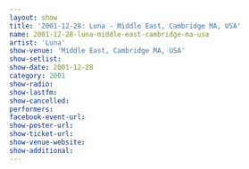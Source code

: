 ```yaml
---
layout: show
title: '2001-12-28: Luna - Middle East, Cambridge MA, USA'
name: 2001-12-28-luna-middle-east-cambridge-ma-usa
artist: 'Luna'
show-venue: 'Middle East, Cambridge MA, USA'
show-setlist: 
show-date: 2001-12-28
category: 2001
show-radio: 
show-lastfm: 
show-cancelled: 
performers: 
facebook-event-url: 
show-poster-url: 
show-ticket-url: 
show-venue-website: 
show-additional: 
---
```


